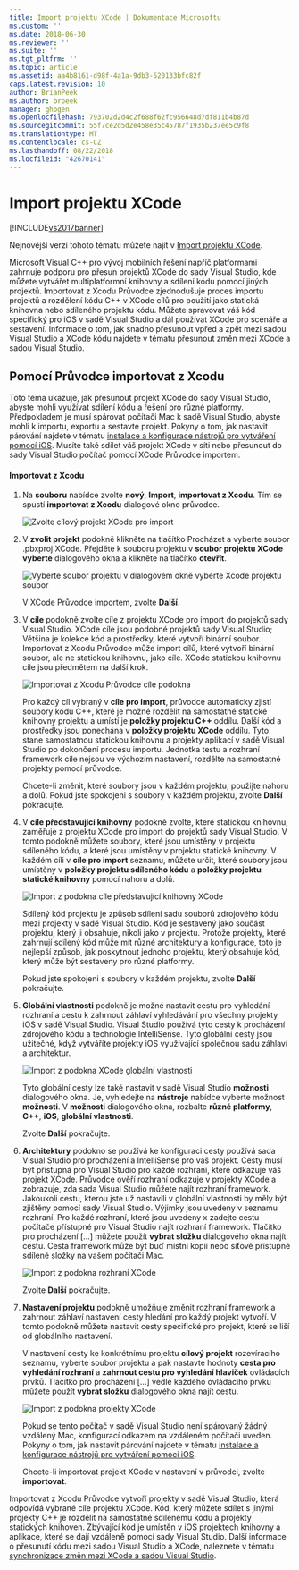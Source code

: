 ```yaml
---
title: Import projektu XCode | Dokumentace Microsoftu
ms.custom: ''
ms.date: 2018-06-30
ms.reviewer: ''
ms.suite: ''
ms.tgt_pltfrm: ''
ms.topic: article
ms.assetid: aa4b8161-d98f-4a1a-9db3-520133bfc82f
caps.latest.revision: 10
author: BrianPeek
ms.author: brpeek
manager: ghogen
ms.openlocfilehash: 793702d2d4c2f688f62fc956648d7df811b4b87d
ms.sourcegitcommit: 55f7ce2d5d2e458e35c45787f1935b237ee5c9f8
ms.translationtype: MT
ms.contentlocale: cs-CZ
ms.lasthandoff: 08/22/2018
ms.locfileid: "42670141"
---
```

# <a name="import-an-xcode-project"></a>Import projektu XCode
[!INCLUDE[vs2017banner](../includes/vs2017banner.md)]

Nejnovější verzi tohoto tématu můžete najít v [Import projektu XCode](https://docs.microsoft.com/visualstudio/cross-platform/import-an-xcode-project).  
  
  
Microsoft Visual C++ pro vývoj mobilních řešení napříč platformami zahrnuje podporu pro přesun projektů XCode do sady Visual Studio, kde můžete vytvářet multiplatformní knihovny a sdílení kódu pomocí jiných projektů. Importovat z Xcodu Průvodce zjednodušuje proces importu projektů a rozdělení kódu C++ v XCode cílů pro použití jako statická knihovna nebo sdíleného projektu kódu. Můžete spravovat váš kód specifický pro iOS v sadě Visual Studio a dál používat XCode pro scénáře a sestavení. Informace o tom, jak snadno přesunout vpřed a zpět mezi sadou Visual Studio a XCode kódu najdete v tématu přesunout změn mezi XCode a sadou Visual Studio.  
  
## <a name="using-the-import-from-xcode-wizard"></a>Pomocí Průvodce importovat z Xcodu  
 Toto téma ukazuje, jak přesunout projekt XCode do sady Visual Studio, abyste mohli využívat sdílení kódu a řešení pro různé platformy. Předpokladem je musí spárovat počítači Mac k sadě Visual Studio, abyste mohli k importu, exportu a sestavte projekt. Pokyny o tom, jak nastavit párování najdete v tématu [instalace a konfigurace nástrojů pro vytváření pomocí iOS](../cross-platform/install-and-configure-tools-to-build-using-ios.md). Musíte také sdílet váš projekt XCode v síti nebo přesunout do sady Visual Studio počítač pomocí XCode Průvodce importem.  
  
#### <a name="import-from-xcode"></a>Importovat z Xcodu  
  
1.  Na **souboru** nabídce zvolte **nový**, **Import**, **importovat z Xcodu**. Tím se spustí **importovat z Xcodu** dialogové okno průvodce.  
  
     ![Zvolte cílový projekt XCode pro import](../cross-platform/media/cppmdd-u2-importxcode-choose.PNG "CPPMDD_U2_ImportXCode_Choose")  
  
2.  V **zvolit projekt** podokně klikněte na tlačítko Procházet a vyberte soubor .pbxproj XCode. Přejděte k souboru projektu v **soubor projektu XCode vyberte** dialogového okna a klikněte na tlačítko **otevřít**.  
  
     ![Vyberte soubor projektu v dialogovém okně vyberte Xcode projektu soubor](../cross-platform/media/cppmdd-u2-importxcode-browse.PNG "CPPMDD_U2_ImportXCode_Browse")  
  
     V XCode Průvodce importem, zvolte **Další**.  
  
3.  V **cíle** podokně zvolte cíle z projektu XCode pro import do projektů sady Visual Studio. XCode cíle jsou podobné projektů sady Visual Studio; Většina je kolekce kód a prostředky, které vytvoří binární soubor. Importovat z Xcodu Průvodce může import cílů, které vytvoří binární soubor, ale ne statickou knihovnu, jako cíle. XCode statickou knihovnu cíle jsou předmětem na další krok.  
  
     ![Importovat z Xcodu Průvodce cíle podokna](../cross-platform/media/cppmdd-u2-importxcode-destination.jpg "CPPMDD_U2_ImportXCode_Destination")  
  
     Pro každý cíl vybraný v **cíle pro import**, průvodce automaticky zjistí soubory kódu C++, které je možné rozdělit na samostatné statické knihovny projektu a umístí je **položky projektu C++** oddílu. Další kód a prostředky jsou ponechána v **položky projektu XCode** oddílu. Tyto stane samostatnou statickou knihovnu a projekty aplikací v sadě Visual Studio po dokončení procesu importu. Jednotka testu a rozhraní framework cíle nejsou ve výchozím nastavení, rozdělte na samostatné projekty pomocí průvodce.  
  
     Chcete-li změnit, které soubory jsou v každém projektu, použijte nahoru a dolů. Pokud jste spokojeni s soubory v každém projektu, zvolte **Další** pokračujte.  
  
4.  V **cíle představující knihovny** podokně zvolte, které statickou knihovnu, zaměřuje z projektu XCode pro import do projektů sady Visual Studio. V tomto podokně můžete soubory, které jsou umístěny v projektu sdíleného kódu, a které jsou umístěny v projektu statické knihovny. V každém cíli v **cíle pro import** seznamu, můžete určit, které soubory jsou umístěny v **položky projektu sdíleného kódu** a **položky projektu statické knihovny** pomocí nahoru a dolů.  
  
     ![Import z podokna cíle představující knihovny XCode](../cross-platform/media/cppmdd-u2-importxcode-library.jpg "CPPMDD_U2_ImportXCode_Library")  
  
     Sdílený kód projektu je způsob sdílení sadu souborů zdrojového kódu mezi projekty v sadě Visual Studio. Kód je sestavený jako součást projektu, který ji obsahuje, nikoli jako v projektu. Protože projekty, které zahrnují sdílený kód může mít různé architektury a konfigurace, toto je nejlepší způsob, jak poskytnout jednoho projektu, který obsahuje kód, který může být sestaveny pro různé platformy.  
  
     Pokud jste spokojeni s soubory v každém projektu, zvolte **Další** pokračujte.  
  
5.  **Globální vlastnosti** podokně je možné nastavit cestu pro vyhledání rozhraní a cestu k zahrnout záhlaví vyhledávání pro všechny projekty iOS v sadě Visual Studio. Visual Studio používá tyto cesty k procházení zdrojového kódu a technologie IntelliSense. Tyto globální cesty jsou užitečné, když vytváříte projekty iOS využívající společnou sadu záhlaví a architektur.  
  
     ![Import z podokna XCode globální vlastnosti](../cross-platform/media/cppmdd-u2-importxcode-global.jpg "CPPMDD_U2_ImportXCode_Global")  
  
     Tyto globální cesty lze také nastavit v sadě Visual Studio **možnosti** dialogového okna. Je, vyhledejte na **nástroje** nabídce vyberte možnost **možnosti**. V **možnosti** dialogového okna, rozbalte **různé platformy**, **C++**, **iOS**, **globální vlastnosti**.  
  
     Zvolte **Další** pokračujte.  
  
6.  **Architektury** podokno se používá ke konfiguraci cesty používá sada Visual Studio pro procházení a IntelliSense pro váš projekt. Cesty musí být přístupná pro Visual Studio pro každé rozhraní, které odkazuje váš projekt XCode. Průvodce ověří rozhraní odkazuje v projekty XCode a zobrazuje, zda sada Visual Studio můžete najít rozhraní framework. Jakoukoli cestu, kterou jste už nastavili v globální vlastnosti by měly být zjištěny pomocí sady Visual Studio. Výjimky jsou uvedeny v seznamu rozhraní. Pro každé rozhraní, které jsou uvedeny x zadejte cestu počítače přístupné pro Visual Studio najít rozhraní framework. Tlačítko pro procházení [...] můžete použít **vybrat složku** dialogového okna najít cestu. Cesta framework může být buď místní kopii nebo síťově přístupné sdílené složky na vašem počítači Mac.  
  
     ![Import z podokna rozhraní XCode](../cross-platform/media/cppmdd-u2-importxcode-frameworks.jpg "CPPMDD_U2_ImportXCode_Frameworks")  
  
     Zvolte **Další** pokračujte.  
  
7.  **Nastavení projektu** podokně umožňuje změnit rozhraní framework a zahrnout záhlaví nastavení cesty hledání pro každý projekt vytvoří. V tomto podokně můžete nastavit cesty specifické pro projekt, které se liší od globálního nastavení.  
  
     V nastavení cesty ke konkrétnímu projektu **cílový projekt** rozevíracího seznamu, vyberte soubor projektu a pak nastavte hodnoty **cesta pro vyhledání rozhraní** a **zahrnout cestu pro vyhledání hlaviček** ovládacích prvků. Tlačítko pro procházení [...] vedle každého ovládacího prvku můžete použít **vybrat složku** dialogového okna najít cestu.  
  
     ![Import z podokna projekty XCode](../cross-platform/media/cppmdd-u2-importxcode-projects.jpg "CPPMDD_U2_ImportXCode_Projects")  
  
     Pokud se tento počítač v sadě Visual Studio není spárovaný žádný vzdálený Mac, konfigurací odkazem na vzdáleném počítači uveden. Pokyny o tom, jak nastavit párování najdete v tématu [instalace a konfigurace nástrojů pro vytváření pomocí iOS](../cross-platform/install-and-configure-tools-to-build-using-ios.md).  
  
     Chcete-li importovat projekt XCode v nastavení v průvodci, zvolte **importovat**.  
  
 Importovat z Xcodu Průvodce vytvoří projekty v sadě Visual Studio, která odpovídá vybrané cíle projektu XCode. Kód, který můžete sdílet s jinými projekty C++ je rozdělit na samostatné sdílenému kódu a projekty statických knihoven. Zbývající kód je umístěn v iOS projektech knihovny a aplikace, které se dají vzdáleně pomocí sady Visual Studio. Další informace o přesunutí kódu mezi sadou Visual Studio a XCode, naleznete v tématu [synchronizace změn mezi XCode a sadou Visual Studio](../cross-platform/sync-changes-between-xcode-and-visual-studio.md).


